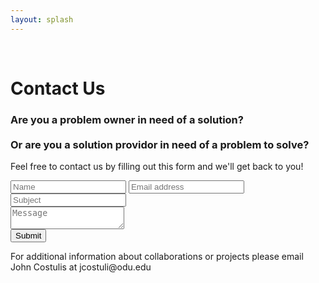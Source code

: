 ```yaml
---
layout: splash
---
```


<br>
<h1>Contact Us</h1>
<h3>Are you a problem owner in need of a solution?<br><br> Or are you a solution providor in need of a problem to solve?</h3> 
<p>Feel free to contact us by filling out this form and we'll get back to you!</p>
<form class="cf">
  <div class="half left cf">
    <input type="text" id="input-name" placeholder="Name">
    <input type="email" id="input-email" placeholder="Email address">
    <input type="text" id="input-subject" placeholder="Subject">
  </div>
  <div class="half right cf">
    <textarea name="message" type="text" id="input-message" placeholder="Message"></textarea>
  </div>  
  <input type="submit" value="Submit" id="input-submit">
</form>

<p>For additional information about collaborations or projects please email John Costulis at jcostuli@odu.edu</p>